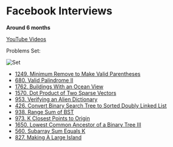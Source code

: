 # Facebook Interviews 

**Around 6 months**

[YouTube Videos](https://www.youtube.com/watch?v=27_NEXqkTgw&list=PLN_D6sQhgsu_ErURuCTV9Z7QKobwr9SvK)

Problems Set:

![Set](https://github.com/Einsgates/FacebookInterviews/blob/master/img/ProblemsSet.png)

- [1249. Minimum Remove to Make Valid Parentheses](https://github.com/Einsgates/FacebookInterviews/blob/master/1249_MinimumRemovetoMakeValidParentheses.md)
- [680. Valid Palindrome II](https://github.com/Einsgates/FacebookInterviews/blob/master/680_ValidPalindromeII.md)
- [1762. Buildings With an Ocean View](https://github.com/Einsgates/FacebookInterviews/blob/master/1762_BuildingsWithanOceanView.md)
- [1570. Dot Product of Two Sparse Vectors](https://github.com/Einsgates/FacebookInterviews/blob/master/1570_DotProductofTwoSparseVectors.md)
- [953. Verifying an Alien Dictionary](https://github.com/Einsgates/FacebookInterviews/blob/master/953_VerifyinganAlienDictionary.md)
- [426. Convert Binary Search Tree to Sorted Doubly Linked List](https://github.com/Einsgates/FacebookInterviews/blob/master/426_ConvertBinarySearchTreetoSortedDoublyLinkedList.md)
- [938. Range Sum of BST ](https://github.com/Einsgates/FacebookInterviews/blob/master/938_RangeSumofBST.md)
- [973. K Closest Points to Origin](https://github.com/Einsgates/FacebookInterviews/blob/master/973_KClosestPointstoOrigin.md)
- [1650. Lowest Common Ancestor of a Binary Tree III]()
- [560. Subarray Sum Equals K]()
- [827. Making A Large Island]()
